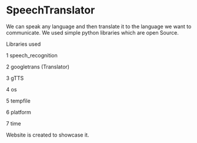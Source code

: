 # SpeechTranslator

We can speak any language and then translate it to the language we want to communicate.
We used simple python libraries which are open Source.

Libraries used

  1 speech_recognition 
  
  2 googletrans (Translator)
  
  3 gTTS
  
  4 os
  
  5 tempfile
  
  6 platform
  
  7 time

  Website is created to showcase it.
  
